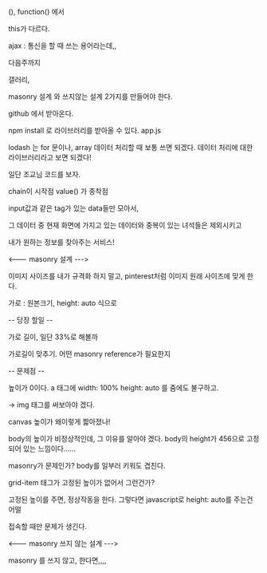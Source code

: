 (), function() 에서

this가 다르다.


ajax : 통신을 할 때 쓰는 용어라는데,,

다음주까지

갤러리,





masonry 설계 와 쓰지않는 설계 2가지를 만들어야 한다.

github 에서 받아온다.

npm install 로 라이브러리를 받아올 수 있다. app.js

lodash 는 for 문이나, array 데이터 처리할 때 보통 쓰면 되겠다. 데이터 처리에 대한 라이브러리라고 보면 되겠다!


일단 조교님 코드를 보자.

chain이 시작점 value() 가 종착점


input값과 같은 tag가 있는 data들만 모아서,

그 데이터 중 현재 화면에 가지고 있는 데이터와 중복이 있는 녀석들은 제외시키고


내가 원하는 정보를 찾아주는 서비스!


<--- masonry 설계 --->

이미지 사이즈를 내가 규격화 하지 말고, pinterest처럼 이미지 원래 사이즈에 맞게 한다.

가로 : 원본크기, height: auto 식으로

-- 당장 할일 --

가로 길이, 일단 33%로 해볼까

가로길이 맞추기. 어떤 masonry reference가 필요한지

-- 문제점 --

높이가 0이다. a 태그에 
width: 100%
height: auto 를 줌에도 불구하고.

-> img 태그를 써보아야 겠다.


canvas 높이가 왜이렇게 짧아졌나!

body의 높이가 비정상적인데, 그 이유를 알아야 겠다.
body의 height가 456으로 고정되어 있는 느낌이다......

masonry가 문제인가? body를 일부러 키워도 겹친다.

grid-item 태그가 고정된 높이가 없어서 그런건가?

고정된 높이를 주면, 정상작동을 한다. 그렇다면 javascript로 height: auto를 주는건 어떨

접속할 때만 문제가 생긴다.



<--- masonry 쓰지 않는 설계 --->

masonry 를 쓰지 않고, 한다면,,,,





